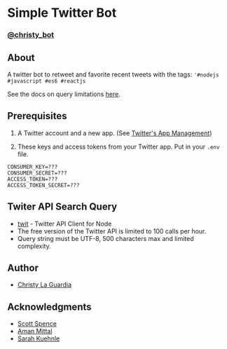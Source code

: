 # Simple Twitter Bot

### [@christy_bot](https://twitter.com/christy_bot)

## About

A twitter bot to retweet and favorite recent tweets with the tags: `'#nodejs #javascript #es6 #reactjs`

See the docs on query limitations [here](https://developer.twitter.com/en/docs/tweets/search/api-reference/get-search-tweets).

## Prerequisites

1. A Twitter account and a new app. (See [Twitter's App Management](https://apps.twitter.com/))

2. These keys and access tokens from your Twitter app. Put in your `.env` file.

```
CONSUMER_KEY=???
CONSUMER_SECRET=???
ACCESS_TOKEN=???
ACCESS_TOKEN_SECRET=???
```

## Twiter API Search Query

* [twit](https://www.npmjs.com/package/twit) - Twitter API Client for Node
* The free version of the Twitter API is limited to 100 calls per hour.
* Query string must be UTF-8, 500 characters max and limited complexity.

## Author

* [Christy La Guardia](https://www.laguardia.io/)

## Acknowledgments

* [Scott Spence](https://medium.freecodecamp.org/easily-set-up-your-own-twitter-bot-4aeed5e61f7f)
* [Aman Mittal](https://hackernoon.com/create-a-simple-twitter-bot-with-node-js-5b14eb006c08)
* [Sarah Kuehnle](https://ursooperduper.github.io/2014/11/03/twitter-bot-with-node-js-part-3.html)
